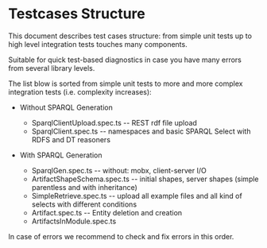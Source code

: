 
# Testcases Structure

This document describes test cases structure: from simple unit tests up to high level integration tests touches many components.

Suitable for quick test-based diagnostics in case you have many errors from several library levels.

The list blow is sorted from simple unit tests to more and more complex integration tests (i.e. complexity increases):

 - Without SPARQL Generation
   - SparqlClientUpload.spec.ts -- REST rdf file upload
   - SparqlClient.spec.ts -- namespaces and basic SPARQL Select with RDFS and DT reasoners

 - With SPARQL Generation
   - SparqlGen.spec.ts -- without: mobx, client-server I/O
   - ArtifactShapeSchema.spec.ts -- initial shapes, server shapes (simple parentless and with inheritance)
   - SimpleRetrieve.spec.ts -- upload all example files and all kind of selects with different conditions
   - Artifact.spec.ts -- Entity deletion and creation
   - ArtifactsInModule.spec.ts

In case of errors we recommend to check and fix errors in this order.
